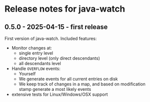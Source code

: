 # Release notes for java-watch

## 0.5.0 - 2025-04-15 - first release

First version of java-watch. Included features:

- Monitor changes at:
  - single entry level
  - directory level (only direct descendants)
  - all descendants level
- Handle `OVERFLOW` events:
  - Yourself
  - We generate events for all current entries on disk
  - We keep track of changes in a map, and based on modification stamp generate a most likely events
- extensive tests for Linux/Windows/OSX support
